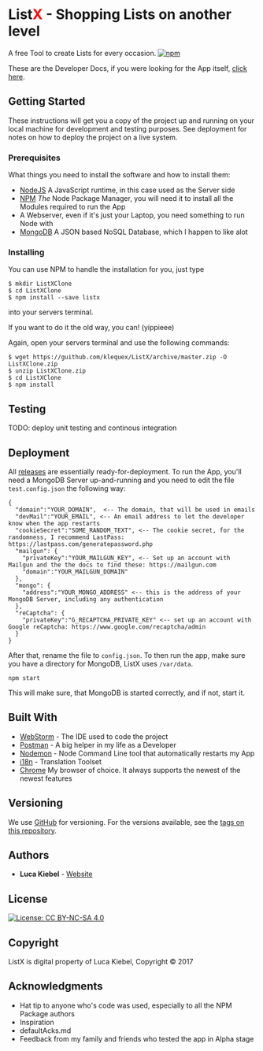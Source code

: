 <h1>List<span style="color: red;">X</span> - Shopping Lists on another level </h1>


A free Tool to create Lists for every occasion.
[![npm](https://img.shields.io/npm/v/listx.svg?style=plastic)](https://beta.listx.io)

These are the Developer Docs, if you were looking for the App itself, [click here](https://beta.listx.io).

## Getting Started

These instructions will get you a copy of the project up and running on your local machine for development and testing purposes. See deployment for notes on how to deploy the project on a live system.

### Prerequisites

What things you need to install the software and how to install them:

 - [NodeJS](https://nodejs.org) A JavaScript runtime, in this case used as the Server side
 - [NPM](https://www.npmjs.com/package/listx/tutorial) _The_ Node Package Manager, you will need it to install all the Modules required to run the App
 - A Webserver, even if it's just your Laptop, you need something to run Node with
 - [MongoDB](https://mongodb.org) A JSON based NoSQL Database, which I happen to like alot

### Installing

You can use NPM to handle the installation for you, just type
```
$ mkdir ListXClone
$ cd ListXClone
$ npm install --save listx
```
into your servers terminal.

If you want to do it the old way, you can! (yippieee)

Again, open your servers terminal and use the following commands:
```
$ wget https://guithub.com/klequex/ListX/archive/master.zip -O ListXClone.zip
$ unzip ListXClone.zip
$ cd ListXClone
$ npm install
```

## Testing

TODO: deploy unit testing and continous integration

## Deployment

All [releases](https://github.com/lucakiebel/ListX/releases) are essentially ready-for-deployment. To run the App, you'll need a MongoDB Server up-and-running and you need to edit the file `test.config.json` the following way:
````
{
  "domain":"YOUR_DOMAIN",  <-- The domain, that will be used in emails
  "devMail":"YOUR_EMAIL", <-- An email address to let the developer know when the app restarts
  "cookieSecret":"SOME_RANDOM_TEXT", <-- The cookie secret, for the randomness, I recommend LastPass: https://lastpass.com/generatepassword.php
  "mailgun": {
    "privateKey":"YOUR_MAILGUN_KEY", <-- Set up an account with Mailgun and the the docs to find these: https://mailgun.com
    "domain":"YOUR_MAILGUN_DOMAIN"
  },
  "mongo": {
    "address":"YOUR_MONGO_ADDRESS" <-- this is the address of your MongoDB Server, including any authentication
  },
  "reCaptcha": {
    "privateKey":"G_RECAPTCHA_PRIVATE_KEY" <-- set up an account with Google reCaptcha: https://www.google.com/recaptcha/admin
  }
}
````
After that, rename the file to `config.json`.
To then run the app, make sure you have a directory for MongoDB, ListX uses `/var/data`. 
````
npm start
````
This will make sure, that MongoDB is started correctly, and if not, start it.


## Built With

- [WebStorm](https://jetbrains.com/webstorm) - The IDE used to code the project
- [Postman](https://www.getpostman.com/) - A big helper in my life as a Developer
- [Nodemon](https://npmjs.org/package/nodemon) - Node Command Line tool that automatically restarts my App
- [i18n](https://npmjs.org/package/i18n) - Translation Toolset
 - [Chrome](https://www.google.com/chrome/browser/canary.html) My browser of choice. It always supports the newest of the newest features



## Versioning

We use [GitHub](https://github.com) for versioning. For the versions available, see the [tags on this repository](https://github.com/klquex/ListX/tags).

## Authors

- **Luca Kiebel** - [Website](https://luca.lk)

## License

[![License: CC BY-NC-SA 4.0](https://licensebuttons.net/l/by-nc-sa/4.0/80x15.png)](http://creativecommons.org/licenses/by-nc-sa/4.0/)

## Copyright

ListX is digital property of Luca Kiebel, Copyright © 2017

## Acknowledgments

* Hat tip to anyone who's code was used, especially to all the NPM Package authors
* Inspiration
* defaultAcks.md
* Feedback from my family and friends who tested the app in Alpha stage
